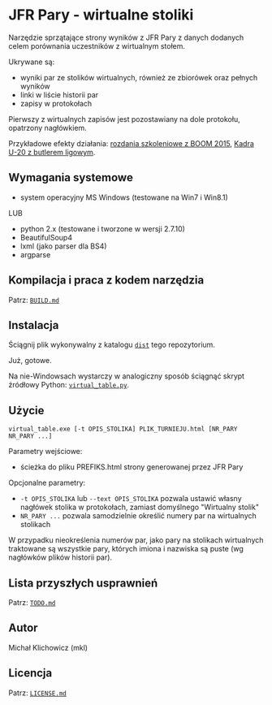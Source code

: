 
JFR Pary - wirtualne stoliki
============================

Narzędzie sprzątające strony wyników z JFR Pary z danych dodanych celem
porównania uczestników z wirtualnym stołem.

Ukrywane są:
* wyniki par ze stolików wirtualnych, również ze zbiorówek oraz pełnych wyników
* linki w liście historii par
* zapisy w protokołach

Pierwszy z wirtualnych zapisów jest pozostawiany na dole protokołu, opatrzony
nagłówkiem.

Przykładowe efekty działania:
[rozdania szkoleniowe z BOOM 2015](http://www.pzbs.pl/wyniki/boom/2015/boom_wirtualne_me.html),
[Kadra U-20 z butlerem ligowym](http://emkael.info/brydz/wyniki/2015/u20_szczyrk/ligowe.html).

Wymagania systemowe
-------------------

* system operacyjny MS Windows (testowane na Win7 i Win8.1)

LUB

* python 2.x (testowane i tworzone w wersji 2.7.10)
* BeautifulSoup4
* lxml (jako parser dla BS4)
* argparse

Kompilacja i praca z kodem narzędzia
------------------------------------

Patrz: [`BUILD.md`](BUILD.md)

Instalacja
----------

Ściągnij plik wykonywalny z katalogu [`dist`](dist) tego repozytorium.

Już, gotowe.

Na nie-Windowsach wystarczy w analogiczny sposób ściągnąć skrypt źródłowy
Python: [`virtual_table.py`](src/virtual_table.py).

Użycie
------

```
virtual_table.exe [-t OPIS_STOLIKA] PLIK_TURNIEJU.html [NR_PARY NR_PARY ...]
```

Parametry wejściowe:
* ścieżka do pliku PREFIKS.html strony generowanej przez JFR Pary

Opcjonalne parametry:
* `-t OPIS_STOLIKA` lub `--text OPIS_STOLIKA` pozwala ustawić własny nagłówek
stolika w protokołach, zamiast domyślnego "Wirtualny stolik"
* `NR_PARY ...` pozwala samodzielnie określić numery par na wirtualnych stolikach

W przypadku nieokreślenia numerów par, jako pary na stolikach wirtualnych
traktowane są wszystkie pary, których imiona i nazwiska są puste (wg nagłówków
plików historii par).

Lista przyszłych usprawnień
---------------------------

Patrz: [`TODO.md`](TODO.md)

Autor
-----

Michał Klichowicz (mkl)

Licencja
--------

Patrz: [`LICENSE.md`](LICENSE.md)
